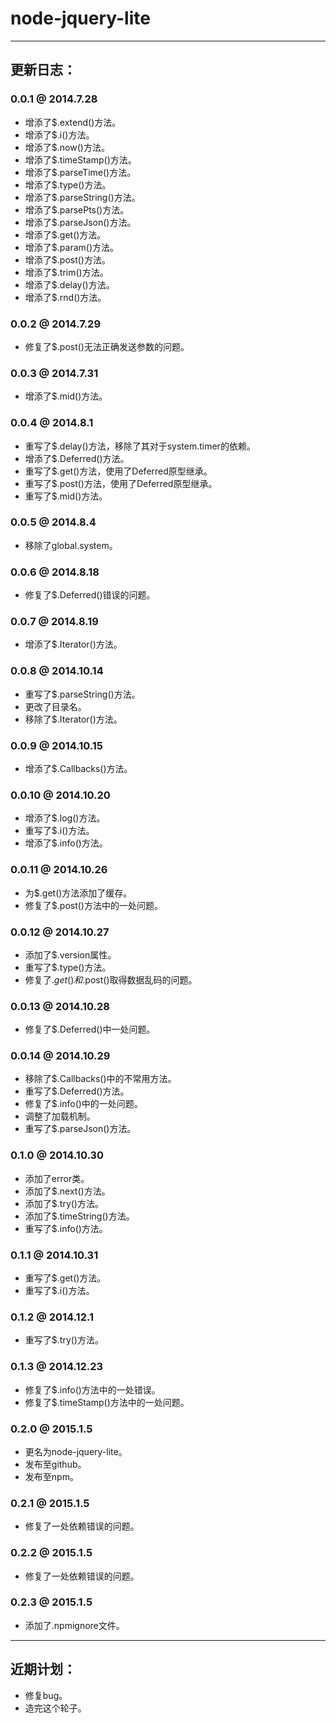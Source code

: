 # node-jquery-lite

---

## 更新日志：

### 0.0.1 @ 2014.7.28
- 增添了$.extend()方法。
- 增添了$.i()方法。
- 增添了$.now()方法。
- 增添了$.timeStamp()方法。
- 增添了$.parseTime()方法。
- 增添了$.type()方法。
- 增添了$.parseString()方法。
- 增添了$.parsePts()方法。
- 增添了$.parseJson()方法。
- 增添了$.get()方法。
- 增添了$.param()方法。
- 增添了$.post()方法。
- 增添了$.trim()方法。
- 增添了$.delay()方法。
- 增添了$.rnd()方法。

### 0.0.2 @ 2014.7.29
- 修复了$.post()无法正确发送参数的问题。

### 0.0.3 @ 2014.7.31
- 增添了$.mid()方法。

### 0.0.4 @ 2014.8.1
- 重写了$.delay()方法，移除了其对于system.timer的依赖。
- 增添了$.Deferred()方法。
- 重写了$.get()方法，使用了Deferred原型继承。
- 重写了$.post()方法，使用了Deferred原型继承。
- 重写了$.mid()方法。

### 0.0.5 @ 2014.8.4
- 移除了global.system。

### 0.0.6 @ 2014.8.18
- 修复了$.Deferred()错误的问题。

### 0.0.7 @ 2014.8.19
- 增添了$.Iterator()方法。

### 0.0.8 @ 2014.10.14
- 重写了$.parseString()方法。
- 更改了目录名。
- 移除了$.Iterator()方法。

### 0.0.9 @ 2014.10.15
- 增添了$.Callbacks()方法。

### 0.0.10 @ 2014.10.20
- 增添了$.log()方法。
- 重写了$.i()方法。
- 增添了$.info()方法。

### 0.0.11 @ 2014.10.26
- 为$.get()方法添加了缓存。
- 修复了$.post()方法中的一处问题。

### 0.0.12 @ 2014.10.27
- 添加了$.version属性。
- 重写了$.type()方法。
- 修复了$.get()和$.post()取得数据乱码的问题。

### 0.0.13 @ 2014.10.28
- 修复了$.Deferred()中一处问题。

### 0.0.14 @ 2014.10.29
- 移除了$.Callbacks()中的不常用方法。
- 重写了$.Deferred()方法。
- 修复了$.info()中的一处问题。
- 调整了加载机制。
- 重写了$.parseJson()方法。

### 0.1.0 @ 2014.10.30
- 添加了error类。
- 添加了$.next()方法。
- 添加了$.try()方法。
- 添加了$.timeString()方法。
- 重写了$.info()方法。

### 0.1.1 @ 2014.10.31
- 重写了$.get()方法。
- 重写了$.i()方法。

### 0.1.2 @ 2014.12.1
- 重写了$.try()方法。

### 0.1.3 @ 2014.12.23
- 修复了$.info()方法中的一处错误。
- 修复了$.timeStamp()方法中的一处问题。

### 0.2.0 @ 2015.1.5
- 更名为node-jquery-lite。
- 发布至github。
- 发布至npm。

### 0.2.1 @ 2015.1.5
- 修复了一处依赖错误的问题。

### 0.2.2 @ 2015.1.5
- 修复了一处依赖错误的问题。

### 0.2.3 @ 2015.1.5
- 添加了.npmignore文件。

---

## 近期计划：
- 修复bug。
- 造完这个轮子。